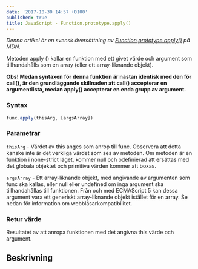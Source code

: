 ```yaml
---
date: '2017-10-30 14:57 +0100'
published: true
title: JavaScript - Function.prototype.apply()
---
```

*Denna artikel är en svensk översättning av [Function.prototype.apply()](https://developer.mozilla.org/en-US/docs/Web/JavaScript/Reference/Global_Objects/Function/apply) på MDN.*

Metoden apply () kallar en funktion med ett givet värde och argument som tillhandahålls som en array (eller ett array-liknande objekt).

**Obs! Medan syntaxen för denna funktion är nästan identisk med den för call(), är den grundläggande skillnaden att call() accepterar en argumentlista, medan apply() accepterar en enda grupp av argument.**

### Syntax

```js
func.apply(thisArg, [argsArray])
```

### Parametrar

`thisArg` - Värdet av this anges som anrop till func. Observera att detta kanske inte är det verkliga värdet som ses av metoden. Om metoden är en funktion i none-strict läget, kommer null och odefinierad att ersättas med det globala objektet och primitiva värden kommer att boxas.

`argsArray` - Ett array-liknande objekt, med angivande av argumenten som func ska kallas, eller null eller undefined om inga argument ska tillhandahållas till funktionen. Från och med ECMAScript 5 kan dessa argument vara ett generiskt array-liknande objekt istället för en array. Se nedan för information om webbläsarkompatibilitet.

### Retur värde

Resultatet av att anropa funktionen med det angivna this värde och argument.

## Beskrivning
